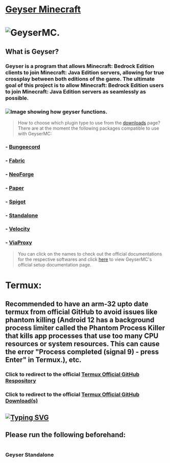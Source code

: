 # [Geyser Minecraft](https://geysermc.org/)

# ![GeyserMC.](https://geysermc.org/img/geyser.png)

## What is Geyser?

### Geyser is a program that allows Minecraft: Bedrock Edition clients to join Minecraft: Java Edition servers, allowing for true crossplay between both editions of the game. The ultimate goal of this project is to allow Minecraft: Bedrock Edition users to join Minecraft: Java Edition servers as seamlessly as possible.

### ![Image showing how geyser functions.](https://geysermc.org/img/crossplat1.png)

> How to choose which plugin type to use from the [downloads](https://geysermc.org/download) page?
> There are at the moment the following packages compatible to use with GeyserMC:

### - [Bungeecord](https://www.spigotmc.org/wiki/about-bungeecord/)

### - [Fabric](https://fabricmc.net/#:~:text=Fabric%20Loader%20A%20flexible%20platform,easily%20develop%20and%20debug%20mods.)

### - [NeoForge](https://www.curseforge.com/minecraft/modpacks/neo-force)

### - [Paper](https://docs.papermc.io/paper)

### - [Spigot](https://www.spigotmc.org/)

### - [Standalone](https://wiki.geysermc.org/geyser/setup/)

### - [Velocity](https://docs.papermc.io/velocity)

### - [ViaProxy](https://github.com/ViaVersion/ViaProxy/blob/main/README.md)

> You can click on the names to check out the official documentations for the respective softwares and click [here](https://wiki.geysermc.org/geyser/setup/) to view GeyserMC's official setup documentation page.

# Termux:

## Recommended to have an arm-32 upto date termux from official GitHub to avoid issues like phantom killing (Android 12 has a background process limiter called the Phantom Process Killer that kills app processes that use too many CPU resources or system resources. This can cause the error "Process completed (signal 9) - press Enter" in Termux.), etc.

### Click to redirect to the official [Termux Official GitHub Respository](https://github.com/termux)

### Click to redirect to the official [Termux Official GitHub Download(s)](https://github.com/termux/termux-app/releases)

## [![Typing SVG](https://readme-typing-svg.demolab.com/?lines=Setup+and+usage+😀)](https://git.io/typing-svg)
## Please run the following beforehand:
```

```
### Geyser Standalone
